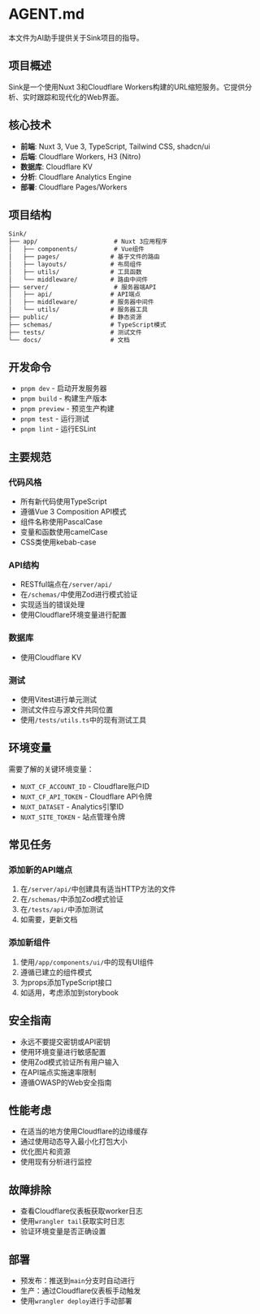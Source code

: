 # AGENT.md

本文件为AI助手提供关于Sink项目的指导。

## 项目概述

Sink是一个使用Nuxt 3和Cloudflare Workers构建的URL缩短服务。它提供分析、实时跟踪和现代化的Web界面。

## 核心技术

- **前端**: Nuxt 3, Vue 3, TypeScript, Tailwind CSS, shadcn/ui
- **后端**: Cloudflare Workers, H3 (Nitro)
- **数据库**: Cloudflare KV
- **分析**: Cloudflare Analytics Engine
- **部署**: Cloudflare Pages/Workers

## 项目结构

```txt
Sink/
├── app/                     # Nuxt 3应用程序
│   ├── components/          # Vue组件
│   ├── pages/              # 基于文件的路由
│   ├── layouts/            # 布局组件
│   ├── utils/              # 工具函数
│   └── middleware/         # 路由中间件
├── server/                  # 服务器端API
│   ├── api/                # API端点
│   ├── middleware/         # 服务器中间件
│   └── utils/              # 服务器工具
├── public/                 # 静态资源
├── schemas/                # TypeScript模式
├── tests/                  # 测试文件
└── docs/                   # 文档
```

## 开发命令

- `pnpm dev` - 启动开发服务器
- `pnpm build` - 构建生产版本
- `pnpm preview` - 预览生产构建
- `pnpm test` - 运行测试
- `pnpm lint` - 运行ESLint

## 主要规范

### 代码风格

- 所有新代码使用TypeScript
- 遵循Vue 3 Composition API模式
- 组件名称使用PascalCase
- 变量和函数使用camelCase
- CSS类使用kebab-case

### API结构

- RESTful端点在`/server/api/`
- 在`/schemas/`中使用Zod进行模式验证
- 实现适当的错误处理
- 使用Cloudflare环境变量进行配置

### 数据库

- 使用Cloudflare KV

### 测试

- 使用Vitest进行单元测试
- 测试文件应与源文件共同位置
- 使用`/tests/utils.ts`中的现有测试工具

## 环境变量

需要了解的关键环境变量：

- `NUXT_CF_ACCOUNT_ID` - Cloudflare账户ID
- `NUXT_CF_API_TOKEN` - Cloudflare API令牌
- `NUXT_DATASET` - Analytics引擎ID
- `NUXT_SITE_TOKEN` - 站点管理令牌

## 常见任务

### 添加新的API端点

1. 在`/server/api/`中创建具有适当HTTP方法的文件
2. 在`/schemas/`中添加Zod模式验证
3. 在`/tests/api/`中添加测试
4. 如需要，更新文档

### 添加新组件

1. 使用`/app/components/ui/`中的现有UI组件
2. 遵循已建立的组件模式
3. 为props添加TypeScript接口
4. 如适用，考虑添加到storybook

## 安全指南

- 永远不要提交密钥或API密钥
- 使用环境变量进行敏感配置
- 使用Zod模式验证所有用户输入
- 在API端点实施速率限制
- 遵循OWASP的Web安全指南

## 性能考虑

- 在适当的地方使用Cloudflare的边缘缓存
- 通过使用动态导入最小化打包大小
- 优化图片和资源
- 使用现有分析进行监控

## 故障排除

- 查看Cloudflare仪表板获取worker日志
- 使用`wrangler tail`获取实时日志
- 验证环境变量是否正确设置

## 部署

- 预发布：推送到`main`分支时自动进行
- 生产：通过Cloudflare仪表板手动触发
- 使用`wrangler deploy`进行手动部署
